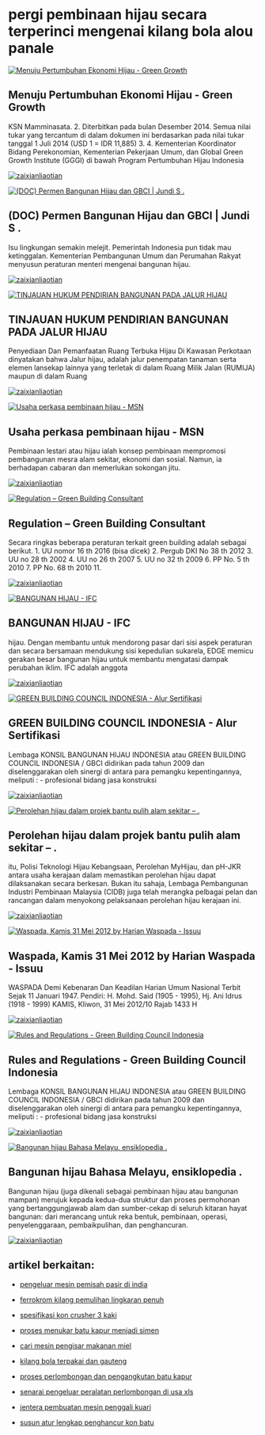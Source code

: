 # pergi pembinaan hijau secara terperinci mengenai kilang bola alou panale
<a href="https://mnn.zoosnet.net/LR/Chatpre.aspx?id=MNN94995150&p=https://topgrinding.com/" target="_blank">![Menuju Pertumbuhan Ekonomi Hijau - Green Growth](https://github.com/technlg/images/blob/main/66.jpg)</a>
## Menuju Pertumbuhan Ekonomi Hijau - Green Growth
KSN Mamminasata. 2. Diterbitkan pada bulan Desember 2014. Semua nilai tukar yang tercantum di dalam dokumen ini berdasarkan pada nilai tukar tanggal 1 Juli 2014 (USD 1 = IDR 11,885) 3. 4. Kementerian Koordinator Bidang Perekonomian, Kementerian Pekerjaan Umum, dan Global Green Growth Institute (GGGI) di bawah Program Pertumbuhan Hijau Indonesia 
<a href="https://mnn.zoosnet.net/LR/Chatpre.aspx?id=MNN94995150&p=https://topgrinding.com/" target="_blank"><img src="https://github.com/technlg/images/raw/main/chat11.jpg" alt="zaixianliaotian"/></a><a href="//whatsapp.shibangsoft.com/WhatsApp.php" ><img src="https://github.com/technlg/images/raw/main/chat11.png" alt=""></a>
<a href="https://mnn.zoosnet.net/LR/Chatpre.aspx?id=MNN94995150&p=https://topgrinding.com/" target="_blank">![(DOC) Permen Bangunan Hijau dan GBCI | Jundi S .](https://github.com/technlg/images/blob/main/64.jpg)</a>
## (DOC) Permen Bangunan Hijau dan GBCI | Jundi S .
Isu lingkungan semakin melejit. Pemerintah Indonesia pun tidak mau ketinggalan. Kementerian Pembangunan Umum dan Perumahan Rakyat menyusun peraturan menteri mengenai bangunan hijau.
<a href="https://mnn.zoosnet.net/LR/Chatpre.aspx?id=MNN94995150&p=https://topgrinding.com/" target="_blank"><img src="https://github.com/technlg/images/raw/main/chat11.jpg" alt="zaixianliaotian"/></a><a href="//whatsapp.shibangsoft.com/WhatsApp.php" ><img src="https://github.com/technlg/images/raw/main/chat11.png" alt=""></a>
<a href="https://mnn.zoosnet.net/LR/Chatpre.aspx?id=MNN94995150&p=https://topgrinding.com/" target="_blank">![TINJAUAN HUKUM PENDIRIAN BANGUNAN PADA JALUR HIJAU](https://github.com/technlg/images/blob/main/56.jpg)</a>
## TINJAUAN HUKUM PENDIRIAN BANGUNAN PADA JALUR HIJAU
Penyediaan Dan Pemanfaatan Ruang Terbuka Hijau Di Kawasan Perkotaan dinyatakan bahwa Jalur hijau, adalah jalur penempatan tanaman serta elemen lansekap lainnya yang terletak di dalam Ruang Milik Jalan (RUMIJA) maupun di dalam Ruang
<a href="https://mnn.zoosnet.net/LR/Chatpre.aspx?id=MNN94995150&p=https://topgrinding.com/" target="_blank"><img src="https://github.com/technlg/images/raw/main/chat11.jpg" alt="zaixianliaotian"/></a><a href="//whatsapp.shibangsoft.com/WhatsApp.php" ><img src="https://github.com/technlg/images/raw/main/chat11.png" alt=""></a>
<a href="https://mnn.zoosnet.net/LR/Chatpre.aspx?id=MNN94995150&p=https://topgrinding.com/" target="_blank">![Usaha perkasa pembinaan hijau - MSN](https://github.com/technlg/images/blob/main/3.jpg)</a>
## Usaha perkasa pembinaan hijau - MSN
Pembinaan lestari atau hijau ialah konsep pembinaan mempromosi pembangunan mesra alam sekitar, ekonomi dan sosial. Namun, ia berhadapan cabaran dan memerlukan sokongan jitu.
<a href="https://mnn.zoosnet.net/LR/Chatpre.aspx?id=MNN94995150&p=https://topgrinding.com/" target="_blank"><img src="https://github.com/technlg/images/raw/main/chat11.jpg" alt="zaixianliaotian"/></a><a href="//whatsapp.shibangsoft.com/WhatsApp.php" ><img src="https://github.com/technlg/images/raw/main/chat11.png" alt=""></a>
<a href="https://mnn.zoosnet.net/LR/Chatpre.aspx?id=MNN94995150&p=https://topgrinding.com/" target="_blank">![Regulation – Green Building Consultant](https://github.com/technlg/images/blob/main/57.jpg)</a>
## Regulation – Green Building Consultant
Secara ringkas beberapa peraturan terkait green building adalah sebagai berikut. 1. UU nomor 16 th 2016 (bisa dicek) 2. Pergub DKI No 38 th 2012 3. UU no 28 th 2002 4. UU no 26 th 2007 5. UU no 32 th 2009 6. PP No. 5 th 2010 7. PP No. 68 th 2010 11.
<a href="https://mnn.zoosnet.net/LR/Chatpre.aspx?id=MNN94995150&p=https://topgrinding.com/" target="_blank"><img src="https://github.com/technlg/images/raw/main/chat11.jpg" alt="zaixianliaotian"/></a><a href="//whatsapp.shibangsoft.com/WhatsApp.php" ><img src="https://github.com/technlg/images/raw/main/chat11.png" alt=""></a>
<a href="https://mnn.zoosnet.net/LR/Chatpre.aspx?id=MNN94995150&p=https://topgrinding.com/" target="_blank">![BANGUNAN HIJAU - IFC](https://github.com/technlg/images/blob/main/65.jpg)</a>
## BANGUNAN HIJAU - IFC
hijau. Dengan membantu untuk mendorong pasar dari sisi aspek peraturan dan secara bersamaan mendukung sisi kepedulian sukarela, EDGE memicu gerakan besar bangunan hijau untuk membantu mengatasi dampak perubahan iklim. IFC adalah anggota
<a href="https://mnn.zoosnet.net/LR/Chatpre.aspx?id=MNN94995150&p=https://topgrinding.com/" target="_blank"><img src="https://github.com/technlg/images/raw/main/chat11.jpg" alt="zaixianliaotian"/></a><a href="//whatsapp.shibangsoft.com/WhatsApp.php" ><img src="https://github.com/technlg/images/raw/main/chat11.png" alt=""></a>
<a href="https://mnn.zoosnet.net/LR/Chatpre.aspx?id=MNN94995150&p=https://topgrinding.com/" target="_blank">![GREEN BUILDING COUNCIL INDONESIA - Alur Sertifikasi](https://github.com/technlg/images/blob/main/61.jpg)</a>
## GREEN BUILDING COUNCIL INDONESIA - Alur Sertifikasi
Lembaga KONSIL BANGUNAN HIJAU INDONESIA atau GREEN BUILDING COUNCIL INDONESIA / GBCI didirikan pada tahun 2009 dan diselenggarakan oleh sinergi di antara para pemangku kepentingannya, meliputi : - profesional bidang jasa konstruksi 
<a href="https://mnn.zoosnet.net/LR/Chatpre.aspx?id=MNN94995150&p=https://topgrinding.com/" target="_blank"><img src="https://github.com/technlg/images/raw/main/chat11.jpg" alt="zaixianliaotian"/></a><a href="//whatsapp.shibangsoft.com/WhatsApp.php" ><img src="https://github.com/technlg/images/raw/main/chat11.png" alt=""></a>
<a href="https://mnn.zoosnet.net/LR/Chatpre.aspx?id=MNN94995150&p=https://topgrinding.com/" target="_blank">![Perolehan hijau dalam projek bantu pulih alam sekitar – .](https://github.com/technlg/images/blob/main/6.jpg)</a>
## Perolehan hijau dalam projek bantu pulih alam sekitar – .
itu, Polisi Teknologi Hijau Kebangsaan, Perolehan MyHijau, dan pH-JKR antara usaha kerajaan dalam memastikan perolehan hijau dapat dilaksanakan secara berkesan. Bukan itu sahaja, Lembaga Pembangunan Industri Pembinaan Malaysia (CIDB) juga telah merangka pelbagai pelan dan rancangan dalam menyokong pelaksanaan perolehan hijau kerajaan ini.
<a href="https://mnn.zoosnet.net/LR/Chatpre.aspx?id=MNN94995150&p=https://topgrinding.com/" target="_blank"><img src="https://github.com/technlg/images/raw/main/chat11.jpg" alt="zaixianliaotian"/></a><a href="//whatsapp.shibangsoft.com/WhatsApp.php" ><img src="https://github.com/technlg/images/raw/main/chat11.png" alt=""></a>
<a href="https://mnn.zoosnet.net/LR/Chatpre.aspx?id=MNN94995150&p=https://topgrinding.com/" target="_blank">![Waspada, Kamis 31 Mei 2012 by Harian Waspada - Issuu](https://github.com/technlg/images/blob/main/44.jpg)</a>
## Waspada, Kamis 31 Mei 2012 by Harian Waspada - Issuu
WASPADA Demi Kebenaran Dan Keadilan Harian Umum Nasional Terbit Sejak 11 Januari 1947. Pendiri: H. Mohd. Said (1905 - 1995), Hj. Ani Idrus (1918 - 1999) KAMIS, Kliwon, 31 Mei 2012/10 Rajab 1433 H 
<a href="https://mnn.zoosnet.net/LR/Chatpre.aspx?id=MNN94995150&p=https://topgrinding.com/" target="_blank"><img src="https://github.com/technlg/images/raw/main/chat11.jpg" alt="zaixianliaotian"/></a><a href="//whatsapp.shibangsoft.com/WhatsApp.php" ><img src="https://github.com/technlg/images/raw/main/chat11.png" alt=""></a>
<a href="https://mnn.zoosnet.net/LR/Chatpre.aspx?id=MNN94995150&p=https://topgrinding.com/" target="_blank">![Rules and Regulations - Green Building Council Indonesia](https://github.com/technlg/images/blob/main/36.jpg)</a>
## Rules and Regulations - Green Building Council Indonesia
Lembaga KONSIL BANGUNAN HIJAU INDONESIA atau GREEN BUILDING COUNCIL INDONESIA / GBCI didirikan pada tahun 2009 dan diselenggarakan oleh sinergi di antara para pemangku kepentingannya, meliputi : - profesional bidang jasa konstruksi 
<a href="https://mnn.zoosnet.net/LR/Chatpre.aspx?id=MNN94995150&p=https://topgrinding.com/" target="_blank"><img src="https://github.com/technlg/images/raw/main/chat11.jpg" alt="zaixianliaotian"/></a><a href="//whatsapp.shibangsoft.com/WhatsApp.php" ><img src="https://github.com/technlg/images/raw/main/chat11.png" alt=""></a>
<a href="https://mnn.zoosnet.net/LR/Chatpre.aspx?id=MNN94995150&p=https://topgrinding.com/" target="_blank">![Bangunan hijau Bahasa Melayu, ensiklopedia .](https://github.com/technlg/images/blob/main/49.jpg)</a>
## Bangunan hijau Bahasa Melayu, ensiklopedia .
Bangunan hijau (juga dikenali sebagai pembinaan hijau atau bangunan mampan) merujuk kepada kedua-dua struktur dan proses permohonan yang bertanggungjawab alam dan sumber-cekap di seluruh kitaran hayat bangunan: dari merancang untuk reka bentuk, pembinaan, operasi, penyelenggaraan, pembaikpulihan, dan penghancuran.
<a href="https://mnn.zoosnet.net/LR/Chatpre.aspx?id=MNN94995150&p=https://topgrinding.com/" target="_blank"><img src="https://github.com/technlg/images/raw/main/chat11.jpg" alt="zaixianliaotian"/></a><a href="//whatsapp.shibangsoft.com/WhatsApp.php" ><img src="https://github.com/technlg/images/raw/main/chat11.png" alt=""></a>
## artikel berkaitan:
* [pengeluar mesin pemisah pasir di india](pengeluar%20mesin%20pemisah%20pasir%20di%20india.md)
* [ferrokrom kilang pemulihan lingkaran penuh](ferrokrom%20kilang%20pemulihan%20lingkaran%20penuh.md)
* [spesifikasi kon crusher 3 kaki](spesifikasi%20kon%20crusher%203%20kaki.md)
* [proses menukar batu kapur menjadi simen](proses%20menukar%20batu%20kapur%20menjadi%20simen.md)
* [cari mesin pengisar makanan miel](cari%20mesin%20pengisar%20makanan%20miel.md)
* [kilang bola terpakai dan gauteng](kilang%20bola%20terpakai%20dan%20gauteng.md)
* [proses perlombongan dan pengangkutan batu kapur](proses%20perlombongan%20dan%20pengangkutan%20batu%20kapur.md)
* [senarai pengeluar peralatan perlombongan di usa xls](senarai%20pengeluar%20peralatan%20perlombongan%20di%20usa%20xls.md)
* [jentera pembuatan mesin penggali kuari](jentera%20pembuatan%20mesin%20penggali%20kuari.md)
* [susun atur lengkap penghancur kon batu](susun%20atur%20lengkap%20penghancur%20kon%20batu.md)
